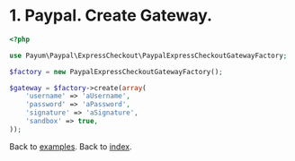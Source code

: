 # 1. Paypal. Create Gateway. 

```php
<?php

use Payum\Paypal\ExpressCheckout\PaypalExpressCheckoutGatewayFactory;

$factory = new PaypalExpressCheckoutGatewayFactory();

$gateway = $factory->create(array(
    'username' => 'aUsername',
    'password' => 'aPassword',
    'signature' => 'aSignature',
    'sandbox' => true,
));
```

Back to [examples](index.md).
Back to [index](https://github.com/Payum/Core/tree/master/Resources/docs/index.md).
